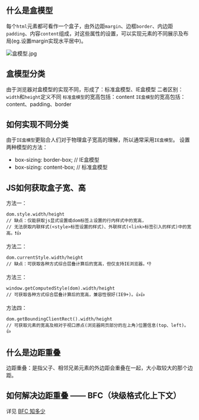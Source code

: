 ## 什么是盒模型
每个`html`元素都可看作一个盒子，由外边距`margin`、边框`border`、内边距`padding`、内容`content`组成，对这些属性的设置，可以实现元素的不同展示及布局(eg.设置margin实现水平居中)。

![盒模型.jpg](https://i.loli.net/2019/08/11/obmhilzEQTBINPW.gif)

## 盒模型分类
由于浏览器对盒模型的实现不同，形成了：标准盒模型、IE盒模型
二者区别：`width`和`height`定义不同
`标准盒模型`的宽高包括：content
`IE盒模型`的宽高包括：content、padding、border

## 如何实现不同分类
由于`IE盒模型`更贴合人们对于物理盒子宽高的理解，所以通常采用`IE盒模型`。
设置两种模型的方法：
* box-sizing: border-box;   // IE盒模型
* box-sizing: content-box;  // 标准盒模型

## JS如何获取盒子宽、高
方法一：

    dom.style.width/height
    // 缺点：仅能获取js显式设置或dom标签上设置的行内样式中的宽高，
    // 无法获取内联样式(<style>标签设置的样式)、外联样式(<link>标签引入的样式)中的宽高。❗️👍

方法二：

    dom.currentStyle.width/height
    // 缺点：可获取各种方式综合层叠计算后的宽高，但仅支持IE浏览器。👎

方法三：

    window.getComputedStyle(dom).width/height
    // 可获取各种方式综合层叠计算后的宽高，兼容性很好(IE9+)。👍👍

方法四：

    dom.getBoundingClientRect().width/height
    // 可获取元素的宽高及相对于视口原点(浏览器网页部分的左上角)位置信息(top、left)。👍

## 什么是边距重叠
边距重叠：是指父子、相邻兄弟元素的外边距会重叠在一起，大小取较大的那个边距。

## 如何解决边距重叠 —— BFC（块级格式化上下文）
详见 [BFC 知多少](https://github.com/jerryzhangjie/Blog/blob/master/Front-end/2%20-%20%E5%9F%BA%E7%A1%80%E4%B8%8E%E6%89%A9%E5%B1%95/W3C/CSS/BFC%E7%9F%A5%E5%A4%9A%E5%B0%91.md)
